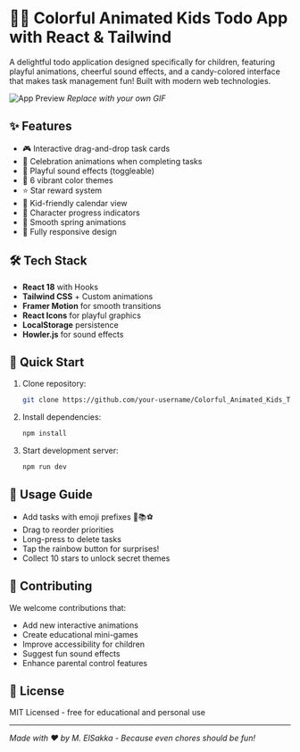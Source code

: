# 🎨🌈 Colorful Animated Kids Todo App with React & Tailwind

A delightful todo application designed specifically for children, featuring playful animations, cheerful sound effects, and a candy-colored interface that makes task management fun! Built with modern web technologies.

![App Preview](./public/preview.gif) *Replace with your own GIF*

## ✨ Features
- 🎮 Interactive drag-and-drop task cards
- 🎉 Celebration animations when completing tasks
- 🎵 Playful sound effects (toggleable)
- 🌈 6 vibrant color themes
- ⭐ Star reward system
- 📅 Kid-friendly calendar view
- 🧸 Character progress indicators
- 🔄 Smooth spring animations
- 📱 Fully responsive design

## 🛠️ Tech Stack
- **React 18** with Hooks
- **Tailwind CSS** + Custom animations
- **Framer Motion** for smooth transitions
- **React Icons** for playful graphics
- **LocalStorage** persistence
- **Howler.js** for sound effects

## 🚀 Quick Start
1. Clone repository:
   ```bash
   git clone https://github.com/your-username/Colorful_Animated_Kids_Todo_App_with_React_Tailwind.git
   ```
2. Install dependencies:
   ```bash
   npm install
   ```
3. Start development server:
   ```bash
   npm run dev
   ```

## 📖 Usage Guide
- Add tasks with emoji prefixes 🎨📚⚽
- Drag to reorder priorities
- Long-press to delete tasks
- Tap the rainbow button for surprises!
- Collect 10 stars to unlock secret themes

## 🤝 Contributing
We welcome contributions that:
- Add new interactive animations
- Create educational mini-games
- Improve accessibility for children
- Suggest fun sound effects
- Enhance parental control features

## 📄 License
MIT Licensed - free for educational and personal use

---
*Made with ❤️ by M. ElSakka - Because even chores should be fun!*
